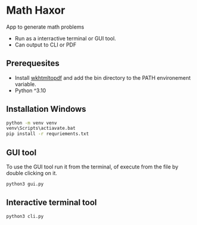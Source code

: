 # Math Haxor #
App to generate math problems

* Run as a interractive terminal or GUI tool.
* Can output to CLI or PDF

## Prerequesites
* Install [wkhtmltopdf](https://github.com/JazzCore/python-pdfkit/wiki/Installing-wkhtmltopdf) and add the bin directory to the PATH environement variable.
* Python ^3.10

## Installation Windows
```cmd
python -m venv venv
venv\Scripts\actiavate.bat
pip install -r requriements.txt
```

## GUI tool
To use the GUI tool run it from the terminal, of execute from the file by double clicking on it.
```bash
python3 gui.py
```


## Interactive terminal tool
```bash
python3 cli.py
```